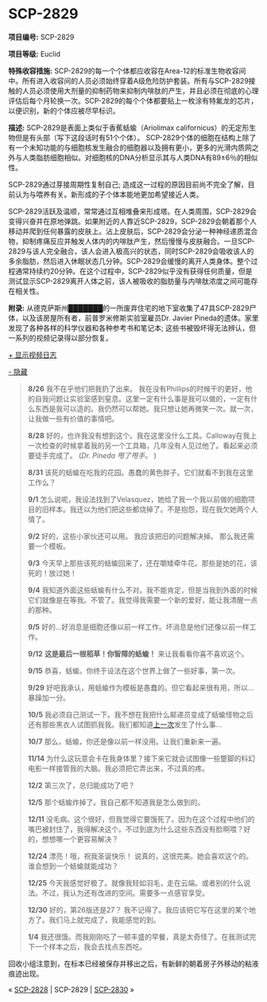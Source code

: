 # SCP-2829
                        


**项目编号:**  SCP-2829

**项目等级:**  Euclid

**特殊收容措施:**  SCP-2829的每一个个体都应收容在Area-12的标准生物收容间中。所有进入收容间的人员必须始终穿着A级危险防护套装。所有与SCP-2829接触的人员必须使用大剂量的抑制药物来抑制内啡肽的产生，并且必须在彻底的心理评估后每个月轮换一次。SCP-2829的每个个体都要贴上一枚涂有特氟龙的芯片，以便识别，新的个体应被尽早标识。

**描述:**  SCP-2829是表面上类似于香蕉蛞蝓（Ariolimax californicus）的无定形生物但是有头部（写下这段话时有51个个体）。 SCP-2829个体的细胞在结构上除了有一个未知功能的与细胞核发生融合的细胞器以及拥有更小，更多的光滑内质网之外与人类脂肪细胞相似。对细胞核的DNA分析显示其与人类DNA有89±6％的相似性。

SCP-2829通过芽接周期性复制自己; 造成这一过程的原因目前尚不完全了解，目前认为与喂养有关。新形成的子个体本能地更加希望接近人类。

SCP-2829活跃及温顺，常常通过互相堆叠来形成塔。在人类周围，SCP-2829会变得兴奋并在原地弹跳。如果附近的人靠近SCP-2829，SCP-2829会朝着那个人移动并爬到任何暴露的皮肤上。沾上皮肤后，SCP-2829会分泌一种神经递质混合物，抑制疼痛反应并触发人体内的内啡肽产生，然后慢慢与皮肤融合。一旦SCP-2829与该人完全融合，该人会进入极高兴的状态，同时SCP-2829会吸收该人的多余脂肪，然后进入休眠状态几分钟。SCP-2829会缓慢的离开人类身体。整个过程通常持续约20分钟。在这个过程中，SCP-2829似乎没有获得任何质量，但是测试显示SCP-2829离开人体之前，该人被吸收的脂肪量与内啡肽浓度之间可能存在相关性。

**附录:**  从德克萨斯州███████的一所废弃住宅的地下室收集了47具SCP-2829尸体，以及该房屋所有者，前普罗米修斯实验室雇员Dr. Javier Pineda的遗体。家里发现了各种各样的科学仪器和各种参考书和笔记本; 这些书被毁坏得无法辨认，但一系列的视频记录得以部分恢复。


<a shape='rect' class='collapsible-block-link' href='javascript:;'>+&#160;&#26174;&#31034;&#35270;&#39057;&#26085;&#24535;</a>

<a shape='rect' class='collapsible-block-link' href='javascript:;'>-&#160;&#38544;&#34255;</a>


> **8/26** 
我不在乎他们把我扔了出来。 我在没有Phillips的时候干的更好，他的自我问题让实验室感到窒息。这里一定有什么事是我可以做的，一定有什么东西是我可以造的。我仍然可以帮她。我只想让她再微笑一次。就一次，让我做一些有价值的事情吧。
> 
> **8/28** 
好的，也许我没有想到这个。我在这里没什么工具。Calloway在我上一次检查的时候拿着我的另一个工具箱，几年没有人见过他了。看起来必须要徒手完成了。 (*Dr. Pineda 甩了甩手。* )
> 
> **8/31** 
该死的蛞蝓在吃我的花园。愚蠢的黄色胖子。它们就看不到我在这里工作么？
> 
> **9/1** 
怎么说呢，我设法找到了Velasquez，她给了我一个我以前做的细胞项目的旧样本。我还以为他们把这些都烧掉了。不是抱怨，现在我欠她两个人情了。
> 
> **9/2** 
好的，这些小家伙还可以用。 我应该把旧的问题解决掉。 那么我还需要一个模板。
> 
> **9/3** 
今天早上那些该死的蛞蝓回来了，还在嚼矮牵牛花。那些是她的花，该死的！放过她！
> 
> **9/4** 
我知道外面这些蛞蝓有什么不对。我不能肯定，但是当我到外面的时候它们就像是在等我。不管了。我觉得我需要一个新的爱好，能让我清醒一点的那种。
> 
> **9/5** 
好的…好消息是细胞还像以前一样工作。坏消息是他们还像以前一样工作。
> 
> **9/12** 
**这是最后一根稻草！你智障的蛞蝓！** 来让我看看你喜不喜欢这个。
> 
> **9/15** 
恭喜，蛞蝓。你终于设法在这个世界上做了一些好事，第一次。
> 
> **9/29** 
好吧我承认，用蛞蝓作为模板是愚蠢的。但它看起来很有用，所以…暴躁加一分。
> 
> **10/5** 
我必须自己测试一下。我不想在我把什么邮递员变成了蛞蝓怪物之后还有那些黑衣人试图抓我我。我们都知道<a shape='rect' class='newpage' href='/scp-3839'>&#19978;&#19968;&#27425;</a>发生了什么事…
> 
> **10/7** 
那么，蛞蝓，你还是像以前一样没用。让我们重新来一遍。
> 
> **11/14** 
为什么这玩意会卡在我身体里？接下来它就会试图像一些蹩脚的科幻电影一样接管我的大脑。我必须把它弄出来，不过真的疼。
> 
> **12/2** 
第三次了，总归能成功了吧？
> 
> **12/5** 
那个蛞蝓炸掉了。我自己都不知道我是怎么做到的。
> 
> **12/11** 
没毛病。这个很好，但我觉得它要饿死了。因为在这个过程中他们的嘴巴被封住了，我得解决这个。不过到底为什么这些东西没有脸啊喂？好的，想想哪一个更容易解决？
> 
> **12/24** 
漂亮！哦，祝我圣诞快乐！ 说真的，这很完美。她会喜欢这个的。谁会想到一个蛞蝓就能成功？
> 
> **12/25** 
今天我感觉好极了。就像我轻如羽毛，走在云端。或者别的什么说法。不过，我认为还有改进的空间。需要多一点感官享受。
> 
> **12/30** 
好的，第26版还是27？ 我不记得了。我应该把它写在这里的某个地方了。我们马上就完成了，我能感觉的到。
> 
> **1/4** 
我还很饿。而我刚刚吃了一顿丰盛的早餐，真是太奇怪了。在我测试完下一个样本之后，我会去找点东西吃。
> 




回收小组注意到，在标本已经被保存并移出之后，有新鲜的朝着房子外移动的粘液痕迹出现。



« [SCP-2828](/scp-2828) | SCP-2829 | [SCP-2830](/scp-2830) »





                    